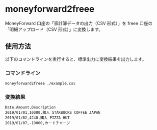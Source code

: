 # moneyforward2freee

MoneyForward 口座の「家計簿データの出力（CSV 形式）」を freee 口座の「明細アップロード（CSV 形式）」に変換します。

## 使用方法

以下のコマンドラインを実行すると、標準出力に変換結果を出力します。

### コマンドライン
```sh
moneyforward2freee ./example.csv
```

### 変換結果
```csv
Date,Amount,Description
2019/01/01,10000,購入 STARBUCKS COFFEE JAPAN
2019/01/02,4240,購入 PIZZA HUT
2019/01/07,-10000,カードチャージ
```
